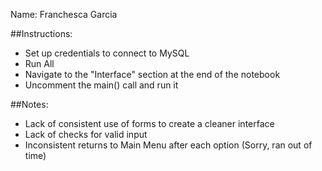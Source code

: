 Name: Franchesca Garcia

##Instructions:
- Set up credentials to connect to MySQL
- Run All
- Navigate to the "Interface" section at the end of the notebook
- Uncomment the main() call and run it

##Notes:
- Lack of consistent use of forms to create a cleaner interface
- Lack of checks for valid input
- Inconsistent returns to Main Menu after each option
(Sorry, ran out of time)
